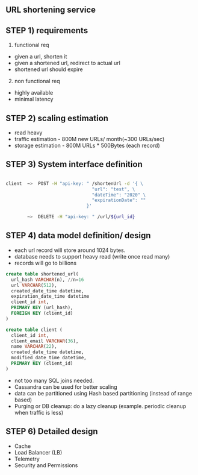 URL shortening service
--------------------------

STEP 1) requirements
--

1. functional req
- given a url, shorten it
- given a shortened url, redirect to actual url
- shortened url should expire

2. non functional req
- highly available
- minimal latency

STEP 2) scaling estimation
----

- read heavy
- traffic estimation - 800M new URLs/ month(~300 URLs/sec)
- storage estimation - 800M URLs * 500Bytes (each record)

STEP 3) System interface definition
--

```bash

client  ~>  POST -H "api-key: " /shortenUrl -d '{ \
                                "url": "test", \
                                "dateTime": "2020" \
                                "expirationDate": ""
                              }'

        ~>  DELETE -H "api-key: " /url/${url_id}
```

STEP 4) data model definition/ design
-----------

- each url record will store around 1024 bytes.
- database needs to support heavy read (write once read many)
- records will go to billions

```sql
create table shortened_url(
  url_hash VARCHAR(n), //n=16
  url VARCHAR(512),
  created_date_time datetime,
  expiration_date_time datetime
  client_id int,
  PRIMARY KEY (url_hash),
  FOREIGN KEY (client_id)
)

create table client (
  client_id int,
  client_email VARCHAR(36),
  name VARCHAR(22),
  created_date_time datetime,
  modified_date_time datetime,
  PRIMARY KEY (client_id)
)
```

- not too many SQL joins needed.
- Cassandra can be used for better scaling
- data can be partitioned using Hash based partitioning (instead of range based)
- Purging or DB cleanup: do a lazy cleanup (example. periodic cleanup when traffic is less)

STEP 6) Detailed design
--

- Cache
- Load Balancer (LB)
- Telemetry
- Security and Permissions
